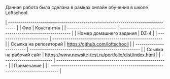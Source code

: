 Данная работа была сделана в рамках онлайн обучения в школе Loftschool.

| --------------------------------------------------------------------------------- |
| Фио                      | Константин                                             |
| ------------------------ | ------------------------------------------------------ |
| Номер домашнего задания  | DZ-4                                                   |
| ------------------------ | ------------------------------------------------------ |
| Ссылка на репозиторий    | https://github.com/loftschooll                         |
| ------------------------ | ------------------------------------------------------ |
| Ссылка на рабочий сайт   | https://www.newsite-test.ru/portfolio/dist/index.html  |
| ------------------------ | ------------------------------------------------------ |
| Примечание               |                                                        |
| --------------------------------------------------------------------------------- |